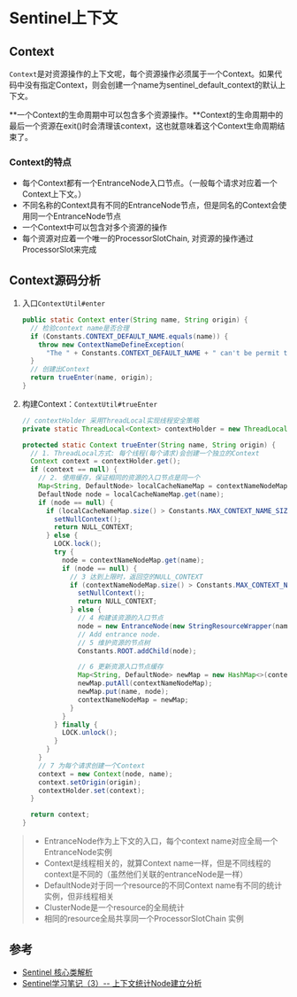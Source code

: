 # Sentinel上下文

## Context

`Context`是对资源操作的上下文呢，每个资源操作必须属于一个Context。如果代码中没有指定Context，则会创建一个name为sentinel_default_context的默认上下文。

**一个Context的生命周期中可以包含多个资源操作。**Context的生命周期中的最后一个资源在exit()时会清理该context，这也就意味着这个Context生命周期结束了。

### Context的特点

- 每个Context都有一个EntranceNode入口节点。（一般每个请求对应着一个Context上下文。）
- 不同名称的Context具有不同的EntranceNode节点，但是同名的Context会使用同一个EntranceNode节点
- 一个Context中可以包含对多个资源的操作
- 每个资源对应着一个唯一的ProcessorSlotChain, 对资源的操作通过ProcessorSlot来完成

## Context源码分析

1. 入口`ContextUtil#enter`

   ```java
   public static Context enter(String name, String origin) {
     // 检验context name是否合理
     if (Constants.CONTEXT_DEFAULT_NAME.equals(name)) {
       throw new ContextNameDefineException(
         "The " + Constants.CONTEXT_DEFAULT_NAME + " can't be permit to defined!");
     }
     // 创建出Context
     return trueEnter(name, origin);
   }
   ```

2. 构建Context：`ContextUtil#trueEnter`

   ```java
   // contextHolder 采用ThreadLocal实现线程安全策略
   private static ThreadLocal<Context> contextHolder = new ThreadLocal<>();
   ```

   

   ```java
   protected static Context trueEnter(String name, String origin) {
     // 1. ThreadLocal方式: 每个线程(每个请求)会创建一个独立的Context
     Context context = contextHolder.get();
     if (context == null) {
       // 2. 使用缓存，保证相同的资源的入口节点是同一个
       Map<String, DefaultNode> localCacheNameMap = contextNameNodeMap;
       DefaultNode node = localCacheNameMap.get(name);
       if (node == null) {
         if (localCacheNameMap.size() > Constants.MAX_CONTEXT_NAME_SIZE) {
           setNullContext();
           return NULL_CONTEXT;
         } else {
           LOCK.lock();
           try {
             node = contextNameNodeMap.get(name);
             if (node == null) {
               // 3 达到上限时，返回空的NULL_CONTEXT
               if (contextNameNodeMap.size() > Constants.MAX_CONTEXT_NAME_SIZE) {
                 setNullContext();
                 return NULL_CONTEXT;
               } else {
                 // 4 构建该资源的入口节点
                 node = new EntranceNode(new StringResourceWrapper(name, EntryType.IN), null);
                 // Add entrance node.
                 // 5 维护资源的节点树
                 Constants.ROOT.addChild(node);
   
                 // 6 更新资源入口节点缓存
                 Map<String, DefaultNode> newMap = new HashMap<>(contextNameNodeMap.size() + 1);
                 newMap.putAll(contextNameNodeMap);
                 newMap.put(name, node);
                 contextNameNodeMap = newMap;
               }
             }
           } finally {
             LOCK.unlock();
           }
         }
       }
       // 7 为每个请求创建一个Context
       context = new Context(node, name);
       context.setOrigin(origin);
       contextHolder.set(context);
     }
   
     return context;
   }
   
   ```

   

>- EntranceNode作为上下文的入口，每个context name对应全局一个EntranceNode实例
>- Context是线程相关的，就算Context name一样，但是不同线程的context是不同的（虽然他们关联的entranceNode是一样）
>- DefaultNode对于同一个resource的不同Context name有不同的统计实例，但非线程相关
>- ClusterNode是一个resource的全局统计
>- 相同的resource全局共享同一个ProcessorSlotChain 实例

## 参考

- [Sentinel 核心类解析](https://github.com/alibaba/Sentinel/wiki/Sentinel-%E6%A0%B8%E5%BF%83%E7%B1%BB%E8%A7%A3%E6%9E%90)
- [Sentinel学习笔记（3）-- 上下文统计Node建立分析](https://www.jianshu.com/p/cfdf525248c1)

